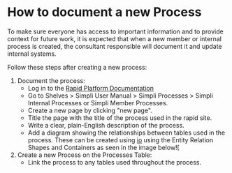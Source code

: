 # How to document a new Process

To make sure everyone has access to important information and to provide context for future work, it is expected that when a new member or internal process is created, the consultant responsible will document it and update internal systems.

Follow these steps after creating a new process:

1. Document the process: 
    - Log in to the [Rapid Platform Documentation](https://docs.rapidplatform.com/)
    - Go to Shelves &gt; Simpli User Manual &gt; Simpli Processes &gt; Simpli Internal Processes or Simpli Member Processes.
    - Create a new page by clicking "new page".
    - Title the page with the title of the process used in the rapid site.
    - Write a clear, plain-English description of the process.
    - Add a diagram showing the relationships between tables used in the process. These can be created using [io](https://app.diagrams.net/) using the Entity Relation Shapes and Containers as seen in the image below![
2. Create a new Process on the Processes Table: 
    - Link the process to any tables used throughout the process.